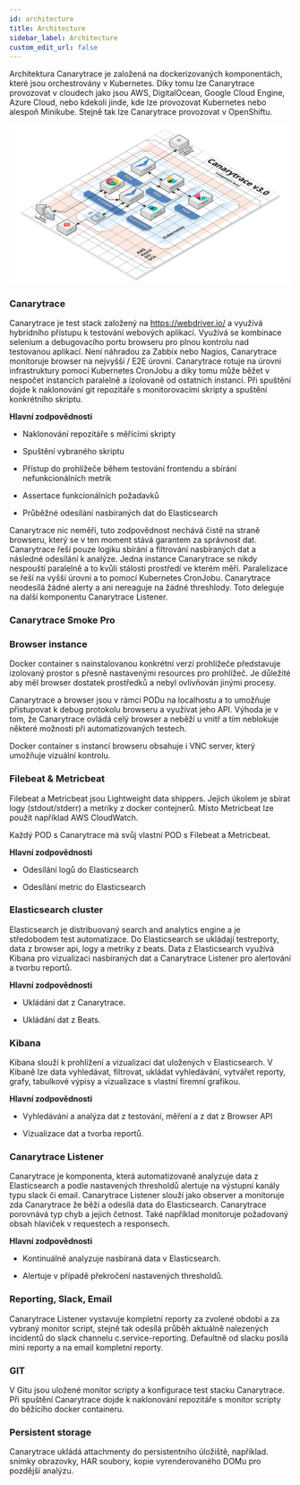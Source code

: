 ```yaml
---
id: architecture
title: Architecture
sidebar_label: Architecture
custom_edit_url: false
---
```


Architektura Canarytrace je založená na dockerizovaných komponentách, které jsou orchestrovány v Kubernetes. Díky tomu lze Canarytrace provozovat v cloudech jako jsou AWS, DigitalOcean, Google Cloud Engine, Azure Cloud, nebo kdekoli jinde, kde lze provozovat Kubernetes nebo alespoň Minikube. Stejně tak lze Canarytrace provozovat v OpenShiftu.

![Architecture](../../static/docs-img/canarytrace-v3.0.png)

### Canarytrace

Canarytrace je test stack založený na https://webdriver.io/ a využívá hybridního přístupu k testování webových aplikací. Využívá se kombinace selenium a debugovacího portu browseru pro plnou kontrolu nad testovanou aplikací. Není náhradou za Zabbix nebo Nagios, Canarytrace monitoruje browser na nejvyšší / E2E úrovni. Canarytrace rotuje na úrovni infrastruktury pomocí Kubernetes CronJobu a díky tomu může běžet v nespočet instancích paralelně a izolovaně od ostatních instancí. Při spuštění dojde k naklonování git repozitáře s monitorovacími skripty a spuštění konkrétního skriptu.

**Hlavní zodpovědnosti**

- Naklonování repozitáře s měřícími skripty

- Spuštění vybraného skriptu

- Přístup do prohlížeče během testování frontendu a sbírání nefunkcionálních metrik

- Assertace funkcionálních požadavků

- Průběžné odesílání nasbíraných dat do Elasticsearch

Canarytrace nic neměří, tuto zodpovědnost nechává čistě na straně browseru, který se v ten moment stává garantem za správnost dat. Canarytrace řeší pouze logiku sbírání a filtrování nasbíraných dat a následné odesílání k analýze. Jedna instance Canarytrace se nikdy nespouští paralelně a to kvůli stálosti prostředí ve kterém měří. Paralelizace se řeší na vyšší úrovni a to pomocí Kubernetes CronJobu. Canarytrace neodesílá žádné alerty a ani nereaguje na žádné threshlody. Toto deleguje na další komponentu Canarytrace Listener.

### Canarytrace Smoke Pro

### Browser instance

Docker container s nainstalovanou konkrétní verzí prohlížeče představuje izolovaný prostor s přesně nastavenými resources pro prohlížeč. Je důležité aby měl browser dostatek prostředků a nebyl ovlivňován jinými procesy.

Canarytrace a browser jsou v rámci PODu na localhostu a to umožňuje přistupovat k debug protokolu browseru a využívat jeho API. Výhoda je v tom, že Canarytrace ovládá celý browser a neběží u vnitř a tím neblokuje některé možnosti při automatizovaných testech.

Docker container s instancí browseru obsahuje i VNC server, který umožňuje vizuální kontrolu.

### Filebeat & Metricbeat
Filebeat a Metricbeat jsou Lightweight data shippers. Jejich úkolem je sbírat logy (stdout/stderr) a metriky z docker contejnerů. Místo Metricbeat lze použít například AWS CloudWatch.

Každý POD s Canarytrace má svůj vlastní POD s Filebeat a Metricbeat.

**Hlavní zodpovědnosti**

- Odesílání logů do Elasticsearch

- Odesílání metric do Elasticsearch

### Elasticsearch cluster

Elasticsearch je distribuovaný search and analytics engine a je středobodem test automatizace. Do Elasticsearch se ukládají testreporty, data z browser api, logy a metriky z beats. Data z Elasticsearch využívá Kibana pro vizualizaci nasbíraných dat a Canarytrace Listener pro alertování a tvorbu reportů.

**Hlavní zodpovědnosti**

- Ukládání dat z Canarytrace.

- Ukládání dat z Beats.

### Kibana
Kibana slouží k prohlížení a vizualizaci dat uložených v Elasticsearch. V Kibaně lze data vyhledávat, filtrovat, ukládat vyhledávání, vytvářet reporty, grafy, tabulkové výpisy a vizualizace s vlastní firemní grafikou.

**Hlavní zodpovědnosti**

- Vyhledávání a analýza dat z testování, měření a z dat z Browser API

- Vizualizace dat a tvorba reportů.

### Canarytrace Listener
Canarytrace je komponenta, která automatizovaně analyzuje data z Elasticsearch a podle nastavených thresholdů alertuje na výstupní kanály typu slack či email. Canarytrace Listener slouží jako observer a monitoruje zda Canarytrace že běží a odesílá data do Elasticsearch. Canarytrace porovnává typ chyb a jejich četnost. Také například monitoruje požadovaný obsah hlaviček v requestech a responsech.

**Hlavní zodpovědnosti**

- Kontinuálně analyzuje nasbíraná data v Elasticsearch.

- Alertuje v případě překročení nastavených thresholdů.

### Reporting, Slack, Email
Canarytrace Listener vystavuje kompletní reporty za zvolené období a za vybraný monitor script, stejně tak odesílá průběh aktuálně nalezených incidentů do slack channelu c.service-reporting. Defaultně od slacku posílá mini reporty a na email kompletní reporty.

### GIT
V Gitu jsou uložené monitor scripty a konfigurace test stacku Canarytrace. Při spuštění Canarytrace dojde k naklonování repozitáře s monitor scripty do běžícího docker containeru.

### Persistent storage
Canarytrace ukládá attachmenty do persistentního úložiště, například. snímky obrazovky, HAR soubory, kopie vyrenderovaného DOMu pro pozdější analýzu.

